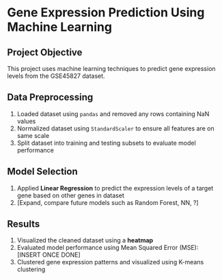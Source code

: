 # Gene Expression Prediction Using Machine Learning

## Project Objective
This project uses machine learning techniques to predict gene expression levels from the GSE45827 dataset.

## Data Preprocessing
1. Loaded dataset using `pandas` and removed any rows containing NaN values
2. Normalized dataset using `StandardScaler` to ensure all features are on same scale
3. Split dataset into training and testing subsets to evaluate model performance

## Model Selection
1. Applied **Linear Regression** to predict the expression levels of a target gene based on other genes in dataset
2. [Expand, compare future models such as Random Forest, NN, ?]

## Results
1. Visualized the cleaned dataset using a **heatmap**
2. Evaluated model performance using Mean Squared Error (MSE): [INSERT ONCE DONE]
3. Clustered gene expression patterns and visualized using K-means clustering
